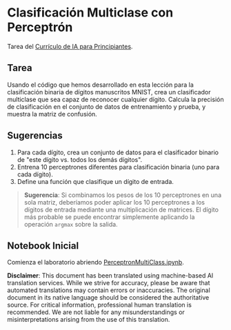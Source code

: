 # Clasificación Multiclase con Perceptrón

Tarea del [Currículo de IA para Principiantes](https://github.com/microsoft/ai-for-beginners).

## Tarea

Usando el código que hemos desarrollado en esta lección para la clasificación binaria de dígitos manuscritos MNIST, crea un clasificador multiclase que sea capaz de reconocer cualquier dígito. Calcula la precisión de clasificación en el conjunto de datos de entrenamiento y prueba, y muestra la matriz de confusión.

## Sugerencias

1. Para cada dígito, crea un conjunto de datos para el clasificador binario de "este dígito vs. todos los demás dígitos".
1. Entrena 10 perceptrones diferentes para clasificación binaria (uno para cada dígito).
1. Define una función que clasifique un dígito de entrada.

> **Sugerencia**: Si combinamos los pesos de los 10 perceptrones en una sola matriz, deberíamos poder aplicar los 10 perceptrones a los dígitos de entrada mediante una multiplicación de matrices. El dígito más probable se puede encontrar simplemente aplicando la operación `argmax` sobre la salida.

## Notebook Inicial

Comienza el laboratorio abriendo [PerceptronMultiClass.ipynb](../../../../../../lessons/3-NeuralNetworks/03-Perceptron/lab/PerceptronMultiClass.ipynb).

**Disclaimer**: 
This document has been translated using machine-based AI translation services. While we strive for accuracy, please be aware that automated translations may contain errors or inaccuracies. The original document in its native language should be considered the authoritative source. For critical information, professional human translation is recommended. We are not liable for any misunderstandings or misinterpretations arising from the use of this translation.